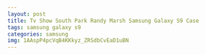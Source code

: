 ```yaml
---
layout: post
title: Tv Show South Park Randy Marsh Samsung Galaxy S9 Case
tags: samsung galaxy s9
categories: samsung
img: 1AAspP4pcVqB4KKkyz_ZRSdbCvEaD1uBN
---
```

